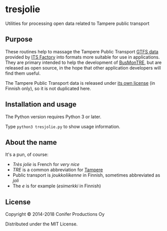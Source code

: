 # tresjolie

Utilities for processing open data related to Tampere public transport

## Purpose

These routines help to massage the Tampere Public Transport
[GTFS data](http://wiki.itsfactory.fi/index.php/Tampere_Public_Transport_GTFS_feed)
provided by [ITS Factory](http://www.hermiagroup.fi/its-factory/)
into formats more suitable for use in applications. They are primary intended to
help the development of [BusMonTRE](http://www.coniferproductions.com/apps/busmontre/), 
but are released as open source, in the hope that other
application developers will find them useful.

The Tampere Public Transport data is released under 
[its own license](http://www.tampere.fi/tampereinfo/avoindata/avoindatalisenssi.html)
(in Finnish only), so it is not duplicated here.

## Installation and usage

The Python version requires Python 3 or later. 

Type `python3 tresjolie.py` to show usage information.

## About the name

It's a pun, of course:

* _Très jolie_ is French for _very nice_
* _TRE_ is a common abbreviation for [Tampere](http://www.tampere.fi)
* Public transport is _joukkoliikenne_ in Finnish, sometimes abbreviated as _joli_
* The _e_ is for example (_esimerkki_ in Finnish)

## License

Copyright © 2014-2018 Conifer Productions Oy

Distributed under the MIT License.
